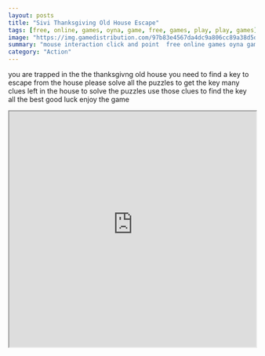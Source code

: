 ```yaml
---
layout: posts
title: "Sivi Thanksgiving Old House Escape"
tags: [free, online, games, oyna, game, free, games, play, play, games]
image: "https://img.gamedistribution.com/97b83e4567da4dc9a806cc89a38d5d78.jpg"
summary: "mouse interaction click and point  free online games oyna game free games play play games"
category: "Action"
---
```


you are trapped in the the thanksgivng old house you need to find a key to escape from the house please solve all the puzzles to get the key many clues left in the house to solve the puzzles use those clues to find the key all the best good luck enjoy the game

<iframe width="100%" height="480px;" src="https://flash.gamedistribution.com?game=97b83e4567da4dc9a806cc89a38d5d78"></iframe>